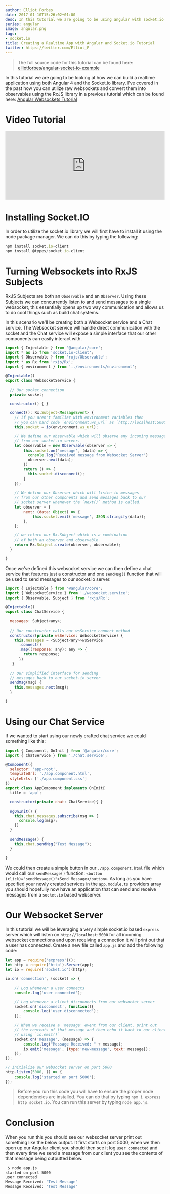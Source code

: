 ```yaml
---
author: Elliot Forbes
date: 2017-01-10T15:26:02+01:00
desc: In this tutorial we are going to be using angular with socket.io
series: angular
image: angular.png
tags:
- socket.io
title: Creating a Realtime App with Angular and Socket.io Tutorial
twitter: https://twitter.com/Elliot_F
---
```


> The full source code for this tutorial can be found here: [elliotforbes/angular-socket-io-example](https://github.com/elliotforbes/angular-socket-io-example)

In this tutorial we are going to be looking at how we can build a realtime application using both Angular 4 and the Socket.io library. I've covered in the past how you can utilize raw websockets and convert them into observables using the RxJS library in a previous tutorial which can be found here: [Angular Websockets Tutorial](/typescript/angular/angular-websockets-tutorial/)

# Video Tutorial

<div style="position:relative;height:0;padding-bottom:42.76%"><iframe src="https://www.youtube.com/embed/n7OKfVwClE4?ecver=2" style="position:absolute;width:100%;height:100%;left:0" width="842" height="360" frameborder="0" allow="autoplay; encrypted-media" allowfullscreen></iframe></div>

# Installing Socket.IO

In order to utilize the socket.io library we will first have to install it using the node package manager. We can do this by typing the following:

```js
npm install socket.io-client
npm install @types/socket.io-client
```

# Turning Websockets into RxJS Subjects

RxJS Subjects are both an `Observable` and an `Observer`. Using these Subjects we can concurrently listen to and send messages to a single websocket, this essentially opens up two way communication and allows us to do cool things such as build chat systems.

In this scenario we'll be creating both a Websocket service and a Chat service. The Websocket service will handle direct communication with the socket and the Chat service will expose a simple interface that our other components can easily interact with.

```js
import { Injectable } from '@angular/core';
import * as io from 'socket.io-client';
import { Observable } from 'rxjs/Observable';
import * as Rx from 'rxjs/Rx';
import { environment } from '../environments/environment';

@Injectable()
export class WebsocketService {

  // Our socket connection
  private socket;

  constructor() { }

  connect(): Rx.Subject<MessageEvent> {
    // If you aren't familiar with environment variables then
    // you can hard code `environment.ws_url` as `http://localhost:5000`
    this.socket = io(environment.ws_url);

    // We define our observable which will observe any incoming messages
    // from our socket.io server.
    let observable = new Observable(observer => {
        this.socket.on('message', (data) => {
          console.log("Received message from Websocket Server")
          observer.next(data);
        })
        return () => {
          this.socket.disconnect();
        }
    });
    
    // We define our Observer which will listen to messages
    // from our other components and send messages back to our
    // socket server whenever the `next()` method is called.
    let observer = {
        next: (data: Object) => {
            this.socket.emit('message', JSON.stringify(data));
        },
    };

    // we return our Rx.Subject which is a combination
    // of both an observer and observable.
    return Rx.Subject.create(observer, observable);
  }

}
```

Once we've defined this websocket service we can then define a chat service that features just a constructor and one `sendMsg()` function that will be used to send messages to our socket.io server.

```js
import { Injectable } from '@angular/core';
import { WebsocketService } from './websocket.service';
import { Observable, Subject } from 'rxjs/Rx';

@Injectable()
export class ChatService {
  
  messages: Subject<any>;
  
  // Our constructor calls our wsService connect method
  constructor(private wsService: WebsocketService) {
    this.messages = <Subject<any>>wsService
      .connect()
      .map((response: any): any => {
        return response;
      })
   }
  
  // Our simplified interface for sending
  // messages back to our socket.io server
  sendMsg(msg) {
    this.messages.next(msg);
  }

}
```

# Using our Chat Service

If we wanted to start using our newly crafted chat service we could something like this: 

```js
import { Component, OnInit } from '@angular/core';
import { ChatService } from './chat.service';

@Component({
  selector: 'app-root',
  templateUrl: './app.component.html',
  styleUrls: ['./app.component.css']
})
export class AppComponent implements OnInit{
  title = 'app';

  constructor(private chat: ChatService){ }

  ngOnInit() {
    this.chat.messages.subscribe(msg => {
      console.log(msg);
    })
  }

  sendMessage() {
    this.chat.sendMsg("Test Message");
  }

}
```

We could then create a simple button in our `./app.component.html` file which would call our `sendMessage()` function: `<button (click)="sendMessage()">Send Message</button>`. As long as you have specified your newly created services in the `app.module.ts` providers array you should hopefully now have an application that can send and receive messages from a `socket.io` based webserver.

# Our Websocket Server

In this tutorial we will be leveraging a very simple socket.io based `express` server which will listen on `http://localhost:5000` for all incoming websocket connections and upon receiving a connection it will print out that a user has connected. Create a new file called `app.js` and add the following code:

```js
let app = require('express')();
let http = require('http').Server(app);
let io = require('socket.io')(http);

io.on('connection', (socket) => {

    // Log whenever a user connects
    console.log('user connected');

    // Log whenever a client disconnects from our websocket server
    socket.on('disconnect', function(){
        console.log('user disconnected');
    });

    // When we receive a 'message' event from our client, print out
    // the contents of that message and then echo it back to our client
    // using `io.emit()`
    socket.on('message', (message) => {
        console.log("Message Received: " + message);
        io.emit('message', {type:'new-message', text: message});    
    });
});

// Initialize our websocket server on port 5000
http.listen(5000, () => {
    console.log('started on port 5000');
});
```

> Before you run this code you will have to ensure the proper node dependencies are installed. You can do that by typing `npm i express http socket.io`. You can run this server by typing `node app.js`. 

# Conclusion

When you run this you should see our websocket server print out something like the below output. It first starts on port 5000, when we then open up our Angular client you should then see it log `user connected` and then every time we send a message from our client you see the contents of that message being outputted below.

```bash
 $ node app.js
started on port 5000
user connected
Message Received: "Test Message"
Message Received: "Test Message"
```

